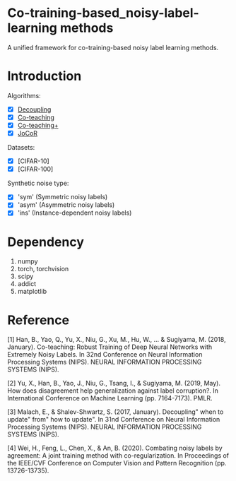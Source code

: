 # Co-training-based_noisy-label-learning methods

A unified framework for co-training-based noisy label learning methods.

# Introduction

Algorithms:

- [x] [Decoupling](algorithms/Decoupling.py)
- [x] [Co-teaching](algorithms/Coteaching.py)
- [x] [Co-teaching+](algorithms/Coteachingplus.py)
- [x] [JoCoR](algorithms/JoCoR.py)

Datasets:

- [x] [CIFAR-10]
- [x] [CIFAR-100]

Synthetic noise type:

- [x] 'sym'  (Symmetric noisy labels)
- [x] 'asym' (Asymmetric noisy labels)
- [x] 'ins'  (Instance-dependent noisy labels)

# Dependency

1. numpy
2. torch, torchvision
3. scipy
4. addict
5. matplotlib

# Reference

[1] Han, B., Yao, Q., Yu, X., Niu, G., Xu, M., Hu, W., ... & Sugiyama, M. (2018, January). Co-teaching: Robust Training of Deep Neural Networks with Extremely Noisy Labels. In 32nd Conference on Neural Information Processing Systems (NIPS). NEURAL INFORMATION PROCESSING SYSTEMS (NIPS).

[2] Yu, X., Han, B., Yao, J., Niu, G., Tsang, I., & Sugiyama, M. (2019, May). How does disagreement help generalization against label corruption?. In International Conference on Machine Learning (pp. 7164-7173). PMLR.

[3] Malach, E., & Shalev-Shwartz, S. (2017, January). Decoupling" when to update" from" how to update". In 31nd Conference on Neural Information Processing Systems (NIPS). NEURAL INFORMATION PROCESSING SYSTEMS (NIPS).

[4] Wei, H., Feng, L., Chen, X., & An, B. (2020). Combating noisy labels by agreement: A joint training method with co-regularization. In Proceedings of the IEEE/CVF Conference on Computer Vision and Pattern Recognition (pp. 13726-13735).